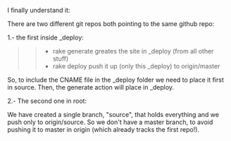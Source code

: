 I finally understand it:

There are two different git repos both pointing to the same github repo:

1.- the first inside _deploy:

>> * rake generate greates the site in _deploy (from all other stuff)
>> * rake deploy push it up (only this _deploy) to origin/master

So, to include the CNAME file in the _deploy folder we need to place it first in source. Then, the generate action will place in _deploy.

2.- The second one in root:

We have created a single branch, "source", that holds everything and we push only to origin/source. So we don't have a master branch, to avoid pushing it to master in origin (which already tracks the first repo!).

